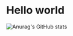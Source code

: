 # Hello world

![Anurag's GitHub stats](https://github-readme-stats.vercel.app/api?username=Glebweider&show_icons=true&theme=radical)
